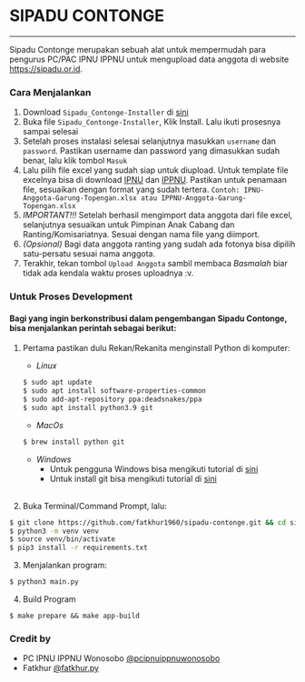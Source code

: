 # SIPADU CONTONGE
------------------
Sipadu Contonge merupakan sebuah alat untuk mempermudah para pengurus PC/PAC IPNU IPPNU untuk mengupload data anggota di website https://sipadu.or.id.

### Cara Menjalankan
1. Download `Sipadu_Contonge-Installer` di [sini](https://github.com/)
2. Buka file `Sipadu_Contonge-Installer`, Klik Install. Lalu ikuti prosesnya sampai selesai
3. Setelah proses instalasi selesai selanjutnya masukkan `username` dan `password`. Pastikan username dan password yang dimasukkan sudah benar, lalu klik tombol `Masuk`
4. Lalu pilih file excel yang sudah siap untuk diupload. Untuk template file excelnya bisa di download [IPNU](https://github.com/fatkhur1960/sipadu-contonge/raw/master/template/IPNU-Anggota-Nama_PAC-Nama_Ranting_Komsat.xlsx) dan [IPPNU](https://github.com/fatkhur1960/sipadu-contonge/raw/master/template/IPPNU-Anggota-Nama_PAC-Nama_Ranting_Komsat.xlsx). Pastikan untuk penamaan file, sesuaikan dengan format yang sudah tertera. `Contoh: IPNU-Anggota-Garung-Topengan.xlsx atau IPPNU-Anggota-Garung-Topengan.xlsx`
5. *IMPORTANT!!!* Setelah berhasil mengimport data anggota dari file excel, selanjutnya sesuaikan untuk Pimpinan Anak Cabang dan Ranting/Komisariatnya. Sesuai dengan nama file yang diimport.
6. _(Opsional)_ Bagi data anggota ranting yang sudah ada fotonya bisa dipilih satu-persatu sesuai nama anggota.
7. Terakhir, tekan tombol `Upload Anggota` sambil membaca _Basmalah_ biar tidak ada kendala waktu proses uploadnya :v.

### Untuk Proses Development
#### Bagi yang ingin berkonstribusi dalam pengembangan Sipadu Contonge, bisa menjalankan perintah sebagai berikut:
1. Pertama pastikan dulu Rekan/Rekanita menginstall Python di komputer:
    - *Linux*
    ```bash
    $ sudo apt update
    $ sudo apt install software-properties-common
    $ sudo add-apt-repository ppa:deadsnakes/ppa
    $ sudo apt install python3.9 git
    ```
    - *MacOs*
    ```bash
    $ brew install python git
    ```

    - *Windows*<br/>
        - Untuk pengguna Windows bisa mengikuti tutorial di [sini](https://phoenixnap.com/kb/how-to-install-python-3-windows)
        - Untuk install git bisa mengikuti tutorial di [sini](https://www.petanikode.com/git-install/)<br/><br/>

2. Buka Terminal/Command Prompt, lalu:
```bash
$ git clone https://github.com/fatkhur1960/sipadu-contonge.git && cd sipadu-contonge
$ python3 -m venv venv
$ source venv/bin/activate
$ pip3 install -r requirements.txt
```
3. Menjalankan program:
```bash
$ python3 main.py
```

4. Build Program
```
$ make prepare && make app-build
```

### Credit by
- PC IPNU IPPNU Wonosobo [@pcipnuippnuwonosobo](https://instagram.com/pcipnuippnuwonosobo/)
- Fatkhur [@fatkhur.py](https://instagram.com/fatkhur.py)